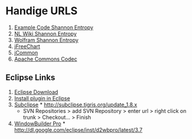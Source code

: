 # Handige URLS #

  1. [Example Code Shannon Entropy](http://whaticode.com/2010/05/24/a-java-implementation-for-shannon-entropy/)
  1. [NL Wiki Shannon Entropy](http://nl.wikipedia.org/wiki/Entropie_(informatietheorie))
  1. [Wolfram Shannon Entropy](http://mathworld.wolfram.com/Entropy.html)
  1. [jFreeChart](http://www.jfree.org/jfreechart/)
  1. [jCommon](http://sourceforge.net/projects/jfreechart/files/3.%20JCommon/)
  1. [Apache Commons Codec](http://commons.apache.org/codec/download_codec.cgi)

## Eclipse Links ##

  1. [Eclipse Download](http://www.eclipse.org/downloads/packages/eclipse-ide-java-developers/junosr1)
  1. [Install plugin in Eclipse](http://help.eclipse.org/juno/index.jsp?topic=%2Forg.eclipse.platform.doc.user%2Ftasks%2Ftasks-129.htm)
  1. [Subclipse](http://subclipse.tigris.org/servlets/ProjectProcess;jsessionid=6223934926%20C07A2563F9C013AB4E9E82?pageID=p4wYuA)
    * http://subclipse.tigris.org/update_1.8.x
      * SVN Repositories > add SVN Repository > enter url > right click on trunk > Checkout... > Finish
  1. [WindowBuilder Pro](https://developers.google.com/java-dev-tools/download-wbpro)
    * http://dl.google.com/eclipse/inst/d2wbpro/latest/3.7